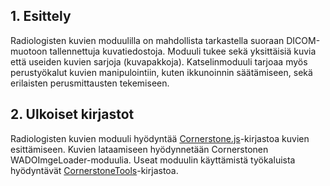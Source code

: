 ## 1. Esittely

Radiologisten kuvien moduulilla on mahdollista tarkastella suoraan DICOM-muotoon tallennettuja kuvatiedostoja. Moduuli tukee sekä yksittäisiä kuvia että useiden kuvien sarjoja (kuvapakkoja). Katselinmoduuli tarjoaa myös perustyökalut kuvien manipulointiin, kuten ikkunoinnin säätämiseen, sekä erilaisten perusmittausten tekemiseen.

## 2. Ulkoiset kirjastot

Radiologisten kuvien moduuli hyödyntää [Cornerstone.js](https://cornerstonejs.org/)-kirjastoa kuvien esittämiseen. Kuvien lataamiseen hyödynnetään Cornerstonen WADOImgeLoader-moduulia. Useat moduulin käyttämistä työkaluista hyödyntävät [CornerstoneTools](https://tools.cornerstonejs.org/)-kirjastoa.
